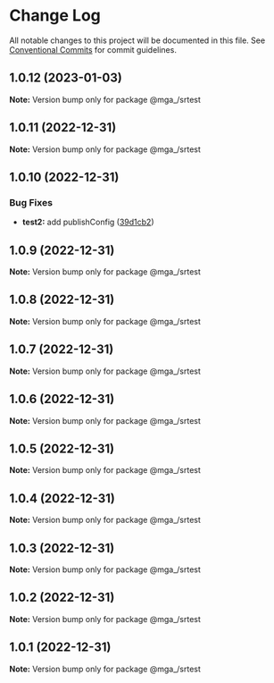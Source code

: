 # Change Log

All notable changes to this project will be documented in this file.
See [Conventional Commits](https://conventionalcommits.org) for commit guidelines.

## 1.0.12 (2023-01-03)

**Note:** Version bump only for package @mga_/srtest





## 1.0.11 (2022-12-31)

**Note:** Version bump only for package @mga_/srtest





## 1.0.10 (2022-12-31)


### Bug Fixes

* **test2:** add publishConfig ([39d1cb2](https://github.com/mathiasgheno/srtest/commit/39d1cb28505c8c4b7ed0afcf7302ec5b662ea88c))





## 1.0.9 (2022-12-31)

**Note:** Version bump only for package @mga_/srtest





## 1.0.8 (2022-12-31)

**Note:** Version bump only for package @mga_/srtest





## 1.0.7 (2022-12-31)

**Note:** Version bump only for package @mga_/srtest





## 1.0.6 (2022-12-31)

**Note:** Version bump only for package @mga_/srtest





## 1.0.5 (2022-12-31)

**Note:** Version bump only for package @mga_/srtest





## 1.0.4 (2022-12-31)

**Note:** Version bump only for package @mga_/srtest





## 1.0.3 (2022-12-31)

**Note:** Version bump only for package @mga_/srtest





## 1.0.2 (2022-12-31)

**Note:** Version bump only for package @mga_/srtest





## 1.0.1 (2022-12-31)

**Note:** Version bump only for package @mga_/srtest

